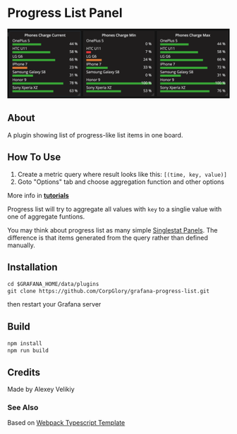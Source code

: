 # Progress List Panel

<img src="https://github.com/CorpGlory/grafana-progress-list/blob/master/src/assets/screenshot_main.png">

## About

A plugin showing list of progress-like list items in one board.

## How To Use

1. Create a metric query where result looks like this: `[(time, key, value)]`
2. Goto "Options" tab and choose aggregation function and other options

More info in [**tutorials**](https://github.com/CorpGlory/grafana-progress-list/wiki)

Progress list will try to aggregate all values with `key` to a singlie value with one of aggregate funtions.

You may think about progress list as many simple
[Singlestat Panels](http://docs.grafana.org/features/panels/singlestat/). The difference is 
that items generated from the query rather than defined manually.


## Installation

```
cd $GRAFANA_HOME/data/plugins
git clone https://github.com/CorpGlory/grafana-progress-list.git
```

then restart your Grafana server

## Build

```
npm install
npm run build
```

## Credits

Made by Alexey Velikiy

### See Also

Based on [Webpack Typescript Template](https://github.com/CorpGlory/grafana-plugin-template-webpack-typescript)